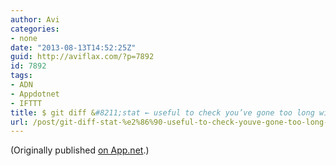 ```yaml
---
author: Avi
categories:
- none
date: "2013-08-13T14:52:25Z"
guid: http://aviflax.com/?p=7892
id: 7892
tags:
- ADN
- Appdotnet
- IFTTT
title: $ git diff &#8211;stat ← useful to check you’ve gone too long without committing
url: /post/git-diff-stat-%e2%86%90-useful-to-check-youve-gone-too-long-without-committing/
---
```

(Originally published [on App.net](http://alpha.app.net/aviflax/post/9023682).)